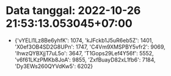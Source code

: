 # Data tanggal: 2022-10-26 21:53:13.053045+07:00

* {'vYELl1Lz8Be6yhfK': 1074, 'kJFckb1J5uR6eb5Z': 1401, 'X0ef3OB4SD2G8UPn': 1747, 'C4Vm9XMSPBY5vfr2': 9069, 'IhwzQYBXjjT7uL5o': 3647, 'T1Gops29Lef4Y56f': 5552, 'v6f61LKzPMKb8JoA': 9855, 'ZxfBuayD82xL1fb6': 7184, 'Dy3EWs260QYVdKw5': 6202}
